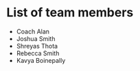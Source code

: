 # List of team members
* Coach Alan
* Joshua Smith
* Shreyas Thota
* Rebecca Smith
* Kavya Boinepally

